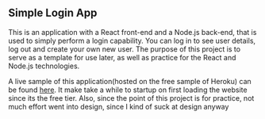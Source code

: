 ## Simple Login App

This is an application with a React front-end and a Node.js back-end, that is used to simply perform a login capability. You can log in to see user details, log out and create your own new user. 
The purpose of this project is to serve as a template for use later, as well as practice for the React and Node.js technologies.

A live sample of this application(hosted on the free sample of Heroku) can be found [here](https://lesasi-simple-login-app.herokuapp.com/). It make take a while to startup on first loading the website since its the free tier. Also, since the point of this project is for practice, not much effort went into design, since I kind of suck at design anyway
